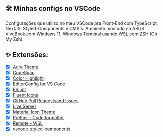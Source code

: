 ## :hammer_and_wrench: Minhas configs no VSCode

Configurações que utilizo no meu VSCode pra Front-End com TypeScript, NextJS, Styled-Components e CMS's.
Ambiente montado no ASUS VivoBook com Windows 11, Windows Terminal usando WSL com ZSH (Oh My Zsh).

## ✨ Extensões:

- [x] [Aura Theme](https://github.com/daltonmenezes/aura-theme)
- [x] [CodeSnap](https://marketplace.visualstudio.com/items?itemName=adpyke.codesnap)
- [x] [Color Highlight](https://marketplace.visualstudio.com/items?itemName=naumovs.color-highlight)
- [x] [EditorConfig for VS Code](https://marketplace.visualstudio.com/items?itemName=EditorConfig.EditorConfig)
- [x] [ESLint](https://marketplace.visualstudio.com/items?itemName=dbaeumer.vscode-eslint)
- [x] [Fluent Icons](https://github.com/fayazara/fluenticons) 
- [x] [GitHub Pull Requestsand Issues](https://marketplace.visualstudio.com/items?itemName=GitHub.vscode-pull-request-github)
- [x] [Live Server](https://marketplace.visualstudio.com/items?itemName=ritwickdey.LiveServer)
- [x] [Material Icon Theme](https://marketplace.visualstudio.com/items?itemName=PKief.material-icon-theme)
- [x] [Prettier - Code formatter](https://marketplace.visualstudio.com/items?itemName=SimonSiefke.prettier-vscode)
- [x] [Remote - WSL](https://marketplace.visualstudio.com/items?itemName=ms-vscode-remote.remote-wsl)
- [x] [vscode-styled-components](https://marketplace.visualstudio.com/items?itemName=jpoissonnier.vscode-styled-components)

